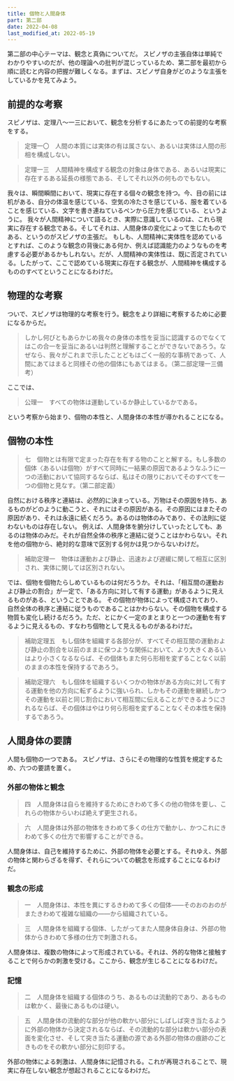 ```yaml
---
title: 個物と人間身体
part: 第二部
date: 2022-04-08
last_modified_at: 2022-05-19
---
```


第二部の中心テーマは、観念と真偽についてだ。
スピノザの主張自体は単純でわかりやすいのだが、他の理論への批判が混じっているため、第二部を最初から順に読むと内容の把握が難しくなる。まずは、スピノザ自身がどのような主張をしているかを見てみよう。

## 前提的な考察

スピノザは、定理八～一三において、観念を分析するにあたっての前提的な考察をする。

>定理一〇　人間の本質には実体の有は属さない、あるいは実体は人間の形相を構成しない。

>定理一三　人間精神を構成する観念の対象は身体である、あるいは現実に存在するある延長の様態である、そしてそれ以外の何ものでもない。

我々は、瞬間瞬間において、現実に存在する個々の観念を持つ。今、目の前には机がある、自分の体温を感じている、空気の冷たさを感じている、服を着ていることを感じている、文字を書き連ねているペンから圧力を感じている、というように。
我々が人間精神について語るとき、実際に意識しているのは、これら現実に存在する観念である。そしてそれは、人間身体の変化によって生じたものである、というのがスピノザの主張だ。
もしも、人間精神に実体性を認めているとすれば、このような観念の背後にある何か、例えば認識能力のようなものを考慮する必要があるかもしれない。だが、人間精神の実体性は、既に否定されている。したがって、ここで認めている現実に存在する観念が、人間精神を構成するもののすべてということになるわけだ。

## 物理的な考察

ついで、スピノザは物理的な考察を行う。観念をより詳細に考察するために必要になるからだ。

>しかし何びともあらかじめ我々の身体の本性を妥当に認識するのでなくてはこの合一を妥当にあるいは判然と理解することができないであろう。なぜなら、我々がこれまで示したことどもはごく一般的な事柄であって、人間にあてはまると同様その他の個体にもあてはまる。（第二部定理一三備考）

ここでは、

>公理一　すべての物体は運動しているか静止しているかである。

という考察から始まり、個物の本性と、人間身体の本性が導かれることになる。

## 個物の本性

>七　個物とは有限で定まった存在を有する物のことと解する。もし多数の個体〈あるいは個物〉がすべて同時に一結果の原因であるようなふうに一つの活動において協同するならば、私はその限りにおいてそのすべてを一つの個物と見なす。（第二部定義）

自然における秩序と連結は、必然的に決まっている。万物はその原因を持ち、あるものがどのように動こうと、それにはその原因がある。その原因にはまたその原因があり、それは永遠に続くだろう。あるのは物体のみであり、その法則に従わないものは存在しない。
例えば、人間身体を腑分けしていったとしても、あるのは物体のみだ。それが自然全体の秩序と連結に従うことはかわらない。それを他の個物から、絶対的な意味で区別する何かは見つからないわけだ。

>補助定理一　物体は運動および静止、迅速および遅緩に関して相互に区別され、実体に関しては区別されない。

では、個物を個物たらしめているものは何だろうか。それは、「相互間の運動および静止の割合」が一定で、「ある方向に対して有する運動」があるように見えるものがある、ということである。
その個物が物体によって構成されており、自然全体の秩序と連結に従うものであることはかわらない。その個物を構成する物質も変化し続けるだろう。ただ、とにかく一定のまとまりと一つの運動を有するように見えるもの、すなわち個物として見えるものがあるわけだ。

>補助定理五　もし個体を組織する各部分が、すべてその相互間の運動および静止の割合を以前のままに保つような関係において、より大きくあるいはより小さくなるならば、その個体もまた何ら形相を変ずることなく以前のままの本性を保持するであろう。

>補助定理六　もし個体を組織するいくつかの物体がある方向に対して有する運動を他の方向に転ずるように強いられ、しかもその運動を継続しかつその運動を以前と同じ割合において相互間に伝えることができるようにされるならば、その個体はやはり何ら形相を変ずることなくその本性を保持するであろう。

## 人間身体の要請

人間も個物の一つである。
スピノザは、さらにその物理的な性質を規定するため、六つの要請を置く。

### 外部の物体と観念

>四　人間身体は自らを維持するためにきわめて多くの他の物体を要し、これらの物体からいわば絶えず更生される。

>六　人間身体は外部の物体をきわめて多くの仕方で動かし、かつこれにきわめて多くの仕方で影響することができる。

人間身体は、自己を維持するために、外部の物体を必要とする。それゆえ、外部の物体と関わらざるを得ず、それらについての観念を形成することになるわけだ。

### 観念の形成

>一　人間身体は、本性を異にするきわめて多くの個体――そのおのおのがまたきわめて複雑な組織の――から組織されている。

>三　人間身体を組織する個体、したがってまた人間身体自身は、外部の物体からきわめて多様の仕方で刺激される。

人間身体は、複数の物体によって形成されている。それは、外的な物体と接触することで何らかの刺激を受ける。ここから、観念が生じることになるわけだ。

### 記憶

>二　人間身体を組織する個体のうち、あるものは流動的であり、あるものは軟かく、最後にあるものは硬い。

>五　人間身体の流動的な部分が他の軟かい部分にしばしば突き当たるように外部の物体から決定されるならば、その流動的な部分は軟かい部分の表面を変化させ、そして突き当たる運動の源である外部の物体の痕跡のごときものをその軟かい部分に刻印する。

外部の物体による刺激は、人間身体に記憶される。これが再現されることで、現実に存在しない観念が想起されることになるわけだ。

